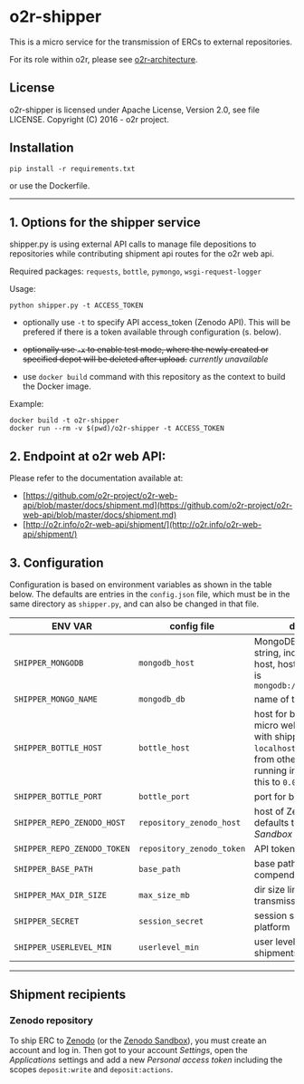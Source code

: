 # o2r-shipper

This is a micro service for the transmission of ERCs to external repositories.

For its role within o2r, please see [o2r-architecture](https://github.com/o2r-project/architecture).

## License

o2r-shipper is licensed under Apache License, Version 2.0, see file LICENSE. Copyright (C) 2016 - o2r project.

## Installation

    pip install -r requirements.txt

or use the Dockerfile.

---

## 1. Options for the shipper service

shipper.py is using external API calls to manage file depositions to repositories while contributing shipment api routes for the o2r web api.

Required packages: ```requests```, ```bottle```, ```pymongo```, ```wsgi-request-logger```

Usage:

    python shipper.py -t ACCESS_TOKEN

+ optionally use ```-t``` to specify API access_token (Zenodo API). This will be prefered if there is a token available through configuration (s. below).
+ ~~optionally use ```-x``` to enable test mode, where the newly created or specified depot will be deleted after upload.~~ _currently unavailable_

+ use ```docker build``` command with this repository as the context to build the Docker image.

Example:

    docker build -t o2r-shipper
    docker run --rm -v $(pwd)/o2r-shipper -t ACCESS_TOKEN

## 2. Endpoint at o2r web API:

Please refer to the documentation available at:

+ [https://github.com/o2r-project/o2r-web-api/blob/master/docs/shipment.md](https://github.com/o2r-project/o2r-web-api/blob/master/docs/shipment.md)
+ [http://o2r.info/o2r-web-api/shipment/](http://o2r.info/o2r-web-api/shipment/)

## 3. Configuration

Configuration is based on environment variables as shown in the table below. The defaults are entries in the `config.json` file, which must be in the same directory as `shipper.py`, and can also be changed in that file.

**ENV VAR** | **config file** | **description**
------ | ------ | ------
`SHIPPER_MONGODB` | `mongodb_host` | MongoDB connection string, including protocol, host, host and port, default is `mongodb://localhost:27017/`
`SHIPPER_MONGO_NAME` | `mongodb_db` | name of the MongoDB
`SHIPPER_BOTTLE_HOST` | `bottle_host` | host for bottle, the WSGI micro web-framework used with shipper; default is `localhost`, to allows access from other local services running in containers, set this to `0.0.0.0`
`SHIPPER_BOTTLE_PORT` | `bottle_port` | port for bottle
`SHIPPER_REPO_ZENODO_HOST` | `repository_zenodo_host` | host of Zenodo's API, defaults to _Zenodo Sandbox_
`SHIPPER_REPO_ZENODO_TOKEN` | `repository_zenodo_token` | API token for zenodo
`SHIPPER_BASE_PATH` | `base_path` | base path of target compendium
`SHIPPER_MAX_DIR_SIZE` | `max_size_mb` | dir size limit for transmission
`SHIPPER_SECRET` | `session_secret` | session secret for the o2r platform
`SHIPPER_USERLEVEL_MIN` | `userlevel_min` | user level needed to do shipments

---

## Shipment recipients

### Zenodo repository

To ship ERC to [Zenodo](https://zenodo.org) (or the [Zenodo Sandbox](https://sandbox.zenodo.org)), you must create an account and log in.
Then got to your account _Settings_, open the _Applications_ settings and add a new _Personal access token_ including the scopes `deposit:write` and `deposit:actions`.
